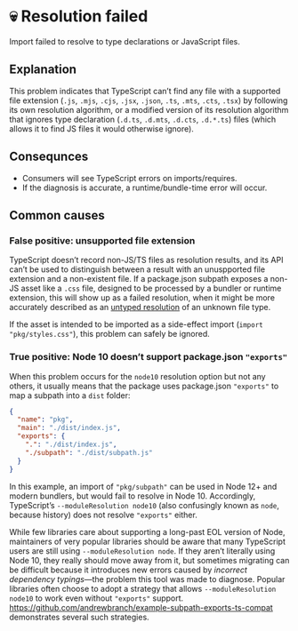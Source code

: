 # 💀 Resolution failed

Import failed to resolve to type declarations or JavaScript files.

## Explanation

This problem indicates that TypeScript can’t find any file with a supported file extension (`.js`, `.mjs`, `.cjs`, `.jsx`, `.json`, `.ts`, `.mts`, `.cts`, `.tsx`) by following its own resolution algorithm, or a modified version of its resolution algorithm that ignores type declaration (`.d.ts`, `.d.mts`, `.d.cts`, `.d.*.ts`) files (which allows it to find JS files it would otherwise ignore).

## Consequnces

* Consumers will see TypeScript errors on imports/requires.
* If the diagnosis is accurate, a runtime/bundle-time error will occur.

## Common causes

### False positive: unsupported file extension

TypeScript doesn’t record non-JS/TS files as resolution results, and its API can’t be used to distinguish between a result with an unuspported file extension and a non-existent file. If a package.json subpath exposes a non-JS asset like a `.css` file, designed to be processed by a bundler or runtime extension, this will show up as a failed resolution, when it might be more accurately described as an [untyped resolution](./UntypedResolution.md) of an unknown file type.

If the asset is intended to be imported as a side-effect import (`import "pkg/styles.css"`), this problem can safely be ignored.

### True positive: Node 10 doesn’t support package.json `"exports"`

When this problem occurs for the `node10` resolution option but not any others, it usually means that the package uses package.json `"exports"` to map a subpath into a `dist` folder:

```json
{
  "name": "pkg",
  "main": "./dist/index.js",
  "exports": {
    ".": "./dist/index.js",
    "./subpath": "./dist/subpath.js"
  }
}
```

In this example, an import of `"pkg/subpath"` can be used in Node 12+ and modern bundlers, but would fail to resolve in Node 10. Accordingly, TypeScript’s `--moduleResolution node10` (also confusingly known as `node`, because history) does not resolve `"exports"` either.

While few libraries care about supporting a long-past EOL version of Node, maintainers of very popular libraries should be aware that many TypeScript users are still using `--moduleResolution node`. If they aren’t literally using Node 10, they really should move away from it, but sometimes migrating can be difficult because it introduces new errors caused by _incorrect dependency typings_—the problem this tool was made to diagnose. Popular libraries often choose to adopt a strategy that allows `--moduleResolution node10` to work even without `"exports"` support. https://github.com/andrewbranch/example-subpath-exports-ts-compat demonstrates several such strategies.